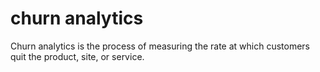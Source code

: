 # churn analytics
Churn analytics is the process of measuring the rate at which customers quit the product, site, or service.

